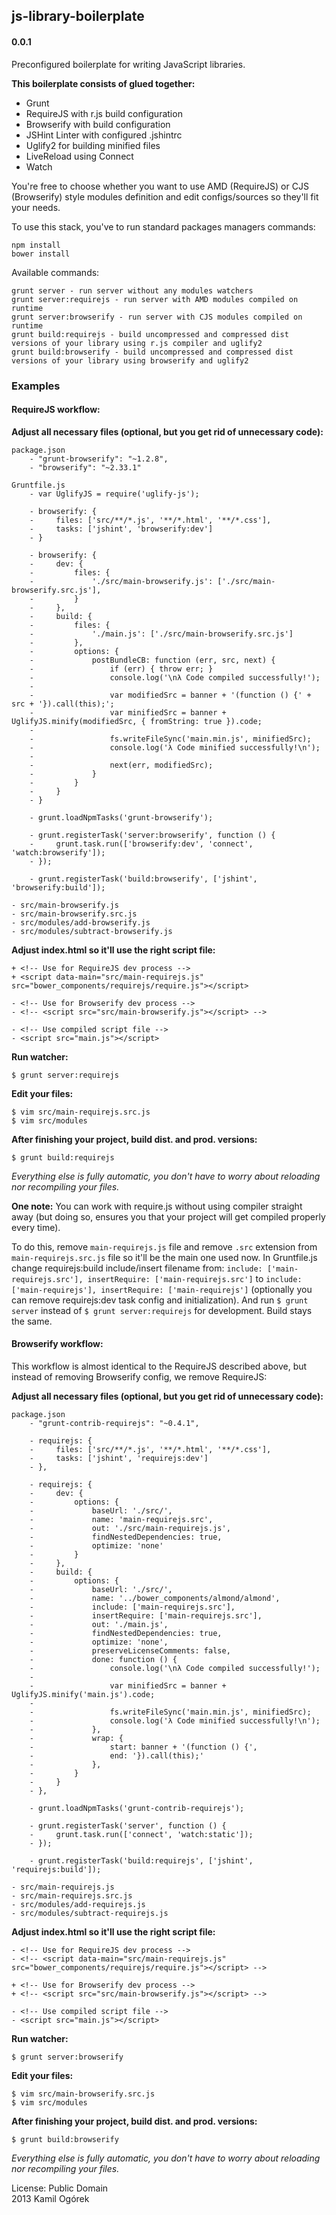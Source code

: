 ## js-library-boilerplate
#### 0.0.1

Preconfigured boilerplate for writing JavaScript libraries.  

__This boilerplate consists of glued together:__  
* Grunt
* RequireJS with r.js build configuration
* Browserify with build configuration
* JSHint Linter with configured .jshintrc
* Uglify2 for building minified files
* LiveReload using Connect
* Watch

You're free to choose whether you want to use AMD (RequireJS) or CJS (Browserify) style modules definition and edit configs/sources so they'll fit your needs.

To use this stack, you've to run standard packages managers commands:
```
npm install
bower install
```

Available commands:
```
grunt server - run server without any modules watchers
grunt server:requirejs - run server with AMD modules compiled on runtime
grunt server:browserify - run server with CJS modules compiled on runtime
grunt build:requirejs - build uncompressed and compressed dist versions of your library using r.js compiler and uglify2
grunt build:browserify - build uncompressed and compressed dist versions of your library using browserify and uglify2
```

### Examples

#### RequireJS workflow:

__Adjust all necessary files (optional, but you get rid of unnecessary code):__
```
package.json
    - "grunt-browserify": "~1.2.8",
    - "browserify": "~2.33.1"

Gruntfile.js
    - var UglifyJS = require('uglify-js');

    - browserify: {
    -     files: ['src/**/*.js', '**/*.html', '**/*.css'],
    -     tasks: ['jshint', 'browserify:dev']
    - }

    - browserify: {
    -     dev: {
    -         files: {
    -             './src/main-browserify.js': ['./src/main-browserify.src.js'],
    -         }
    -     },
    -     build: {
    -         files: {
    -             './main.js': ['./src/main-browserify.src.js']
    -         },
    -         options: {
    -             postBundleCB: function (err, src, next) {
    -                 if (err) { throw err; }
    -                 console.log('\nλ Code compiled successfully!');
    - 
    -                 var modifiedSrc = banner + '(function () {' + src + '}).call(this);';
    -                 var minifiedSrc = banner + UglifyJS.minify(modifiedSrc, { fromString: true }).code;
    - 
    -                 fs.writeFileSync('main.min.js', minifiedSrc);
    -                 console.log('λ Code minified successfully!\n');
    - 
    -                 next(err, modifiedSrc);
    -             }
    -         }
    -     }
    - }

    - grunt.loadNpmTasks('grunt-browserify');

    - grunt.registerTask('server:browserify', function () {
    -     grunt.task.run(['browserify:dev', 'connect', 'watch:browserify']);
    - });

    - grunt.registerTask('build:browserify', ['jshint', 'browserify:build']);

- src/main-browserify.js
- src/main-browserify.src.js
- src/modules/add-browserify.js
- src/modules/subtract-browserify.js
```

__Adjust index.html so it'll use the right script file:__
```
+ <!-- Use for RequireJS dev process -->
+ <script data-main="src/main-requirejs.js" src="bower_components/requirejs/require.js"></script>

- <!-- Use for Browserify dev process -->
- <!-- <script src="src/main-browserify.js"></script> -->

- <!-- Use compiled script file -->
- <script src="main.js"></script>
```

__Run watcher:__
```
$ grunt server:requirejs
```

__Edit your files:__
```
$ vim src/main-requirejs.src.js
$ vim src/modules
```

__After finishing your project, build dist. and prod. versions:__
```
$ grunt build:requirejs
```

_Everything else is fully automatic, you don't have to worry about reloading nor recompiling your files._

__One note:__ You can work with require.js without using compiler straight away (but doing so, ensures you that your project will get compiled properly every time).

To do this, remove `main-requirejs.js` file and remove `.src` extension from `main-requirejs.src.js` file so it'll be the main one used now.
In Gruntfile.js change requirejs:build include/insert filename from:
`include: ['main-requirejs.src'], insertRequire: ['main-requirejs.src']` to `include: ['main-requirejs'], insertRequire: ['main-requirejs']`
(optionally you can remove requirejs:dev task config and initialization).
And run `$ grunt server` instead of `$ grunt server:requirejs` for development. Build stays the same.

#### Browserify workflow:

This workflow is almost identical to the RequireJS described above, but instead of removing Browserify config, we remove RequireJS:

__Adjust all necessary files (optional, but you get rid of unnecessary code):__
```
package.json
    - "grunt-contrib-requirejs": "~0.4.1",

    - requirejs: {
    -     files: ['src/**/*.js', '**/*.html', '**/*.css'],
    -     tasks: ['jshint', 'requirejs:dev']
    - },

    - requirejs: {
    -     dev: {
    -         options: {
    -             baseUrl: './src/',
    -             name: 'main-requirejs.src',
    -             out: './src/main-requirejs.js',
    -             findNestedDependencies: true,
    -             optimize: 'none'
    -         }
    -     },
    -     build: {
    -         options: {
    -             baseUrl: './src/',
    -             name: '../bower_components/almond/almond',
    -             include: ['main-requirejs.src'],
    -             insertRequire: ['main-requirejs.src'],
    -             out: './main.js',
    -             findNestedDependencies: true,
    -             optimize: 'none',
    -             preserveLicenseComments: false,
    -             done: function () {
    -                 console.log('\nλ Code compiled successfully!');
    - 
    -                 var minifiedSrc = banner + UglifyJS.minify('main.js').code;
    - 
    -                 fs.writeFileSync('main.min.js', minifiedSrc);
    -                 console.log('λ Code minified successfully!\n');
    -             },
    -             wrap: {
    -                 start: banner + '(function () {',
    -                 end: '}).call(this);'
    -             },
    -         }
    -     }
    - },

    - grunt.loadNpmTasks('grunt-contrib-requirejs');

    - grunt.registerTask('server', function () {
    -     grunt.task.run(['connect', 'watch:static']);
    - });

    - grunt.registerTask('build:requirejs', ['jshint', 'requirejs:build']);

- src/main-requirejs.js
- src/main-requirejs.src.js
- src/modules/add-requirejs.js
- src/modules/subtract-requirejs.js
```

__Adjust index.html so it'll use the right script file:__
```
- <!-- Use for RequireJS dev process -->
- <!-- <script data-main="src/main-requirejs.js" src="bower_components/requirejs/require.js"></script> -->

+ <!-- Use for Browserify dev process -->
+ <!-- <script src="src/main-browserify.js"></script> -->

- <!-- Use compiled script file -->
- <script src="main.js"></script>
```

__Run watcher:__
```
$ grunt server:browserify
```

__Edit your files:__
```
$ vim src/main-browserify.src.js
$ vim src/modules
```

__After finishing your project, build dist. and prod. versions:__
```
$ grunt build:browserify
```

_Everything else is fully automatic, you don't have to worry about reloading nor recompiling your files._

License: Public Domain  
2013 Kamil Ogórek
